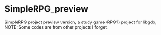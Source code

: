 # SimpleRPG_preview
SimpleRPG project preview version, a study game (RPG?) project for libgdx, NOTE: Some codes are from other projects I forget.
